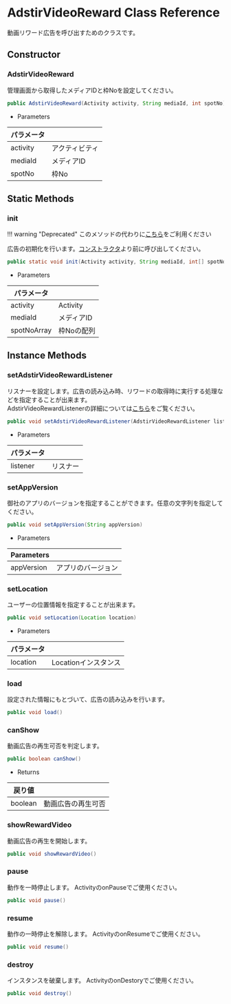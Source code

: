 # AdstirVideoReward Class Reference

動画リワード広告を呼び出すためのクラスです。

## Constructor
### AdstirVideoReward
管理画面から取得したメディアIDと枠Noを設定してください。

```java
public AdstirVideoReward(Activity activity, String mediaId, int spotNo) 
```

* Parameters

|パラメータ||
|---|---|
|activity|アクティビティ|
|mediaId|メディアID|
|spotNo|枠No|

## Static Methods

### init

!!! warning "Deprecated"
    このメソッドの代わりに[こちら](../AdstirVideoAds-Class-Reference.md#init)をご利用ください

広告の初期化を行います。[コンストラクタ](#AdstirVideoReward)より前に呼び出してください。

```java
public static void init(Activity activity, String mediaId, int[] spotNoArray)
```

* Parameters

|パラメータ||
|---|---|
|activity|Activity|
|mediaId|メディアID|
|spotNoArray|枠Noの配列|


## Instance Methods

### setAdstirVideoRewardListener
リスナーを設定します。広告の読み込み時、リワードの取得時に実行する処理などを指定することが出来ます。  
AdstirVideoRewardListenerの詳細については[こちら](AdstirVideoRewardListener-Interface-Reference.md)をご覧ください。

```java
public void setAdstirVideoRewardListener(AdstirVideoRewardListener listener)
```

* Parameters

|パラメータ||
|---|---|
|listener|リスナー|

### setAppVersion
御社のアプリのバージョンを指定することができます。任意の文字列を指定してください。

```java
public void setAppVersion(String appVersion)
```

* Parameters

|Parameters||
|---|---|
|appVersion|アプリのバージョン|

### setLocation

ユーザーの位置情報を指定することが出来ます。

```java
public void setLocation(Location location)
```

* Parameters

|パラメータ||
|---|---|
|location|Locationインスタンス|

### load

設定された情報にもとづいて、広告の読み込みを行います。

```java
public void load()
```

### canShow
動画広告の再生可否を判定します。

```java
public boolean canShow()
```

* Returns

|戻り値||
|---|---|
|boolean|動画広告の再生可否|

### showRewardVideo

動画広告の再生を開始します。

```java
public void showRewardVideo()
```

### pause

動作を一時停止します。
ActivityのonPauseでご使用ください。

```java
public void pause()
```

### resume

動作の一時停止を解除します。
ActivityのonResumeでご使用ください。

```java
public void resume()
```

### destroy

インスタンスを破棄します。
ActivityのonDestoryでご使用ください。

```java
public void destroy()
```